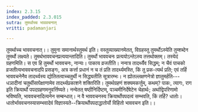 ```yaml
---
index: 2.3.15
index_padded: 2.3.015
sutra: तुमर्थाच्च भाववचनात्
vritti: padamanjari

---
```

तुमर्थाच्च भाववचनात्।। तुमुना समानार्थस्तुमर्थ इति। वस्तुव्याख्यानमेतत्, विग्रहस्तु तुमर्थोऽस्येति तुम्शब्देन तुमर्थो लक्ष्यते। तुमर्थभाववचनप्रत्ययान्तादिति। तुमर्थो भाववचनः प्रत्ययोऽन्तेऽस्य तत्तथोक्तम्। तस्येदं ग्रहणमिति। स एव  हि तुमर्थो भाववचनः, नान्यः। पाकाय व्रजतीति। नन्वत्र तादर्थ्यैव सिद्धम्; न चैवं पाचको व्रजतीत्यभाववचनादपि प्रसङ्गः, अत्र कर्त्ता प्रधानं न च तं प्रति तादर्थ्यमस्ति, किं तु प्रक-त्यर्थ प्रति; एवं तर्हि भाववचनेनैव तादर्थ्यस्य द्योतितत्वाच्चतुर्थी न सिद्ध्यतीति सूत्रारम्भः। न ह्योतल्लक्षणनेत्रो ज्ञातुमर्हति---धञादीनां चतुर्थीसापेक्षाणामेव तादर्थ्यप्रकाशने शक्तिरिति।
तुमर्थग्रहणं शक्यमकर्त्तुम्, कथम्? पाकः, त्यागः, राग इति क्रियार्थो पपदग्रहणमनुवर्त्तिष्यते। नन्वेतत् षष्ठीनिर्दिष्टम्, पञ्चमीनिर्देषेटेन चेहार्थः; अर्थाद्विपरिणामो भविष्यति, भाववचनादित्यनेन सम्बन्धात्। न वै भाववचनस्य क्रियार्थोपपदत्वं सम्भवति, किं तर्हि? धातोः। धातोर्भाववचनस्यासम्भवादेवं विज्ञास्यते--क्रियार्थोपपदाद्धातोर्यो विहितो भाववचन इति।।